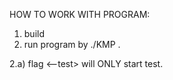 HOW TO WORK WITH PROGRAM:
1) build
2) run program by ./KMP <string>. 

2.a) flag <--test> will ONLY start test.

